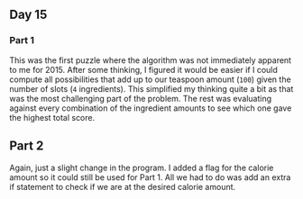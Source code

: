 ## Day 15

### Part 1

This was the first puzzle where the algorithm was not immediately apparent to me for 2015. After some thinking, I figured it would be easier if I could compute all possibilities that add up to our teaspoon amount (`100`) given the number of slots (`4` ingredients). This simplified my thinking quite a bit as that was the most challenging part of the problem. The rest was evaluating against every combination of the ingredient amounts to see which one gave the highest total score.

## Part 2

Again, just a slight change in the program. I added a flag for the calorie amount so it could still be used for Part 1. All we had to do was add an extra if statement to check if we are at the desired calorie amount.
